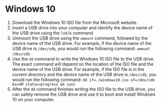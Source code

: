 # Windows 10
1.  Download the Windows 10 ISO file from the Microsoft website.
2.  Insert a USB drive into your computer and identify the device name of the USB drive using the `lsblk` command.
3.  Unmount the USB drive using the `umount` command, followed by the device name of the USB drive. For example, if the device name of the USB drive is `/dev/sdb`, you would run the following command: `umount /dev/sdb`.
4.  Use the `dd` command to write the Windows 10 ISO file to the USB drive. The exact command will depend on the location of the ISO file and the device name of the USB drive. For example, if the ISO file is in the current directory and the device name of the USB drive is `/dev/sdb`, you would run the following command: `dd if=./windows10.iso of=/dev/sdb bs=4M status=progress && sync`
5.  After the `dd` command finishes writing the ISO file to the USB drive, you can safely remove the USB drive and use it to boot and install Windows 10 on your computer.